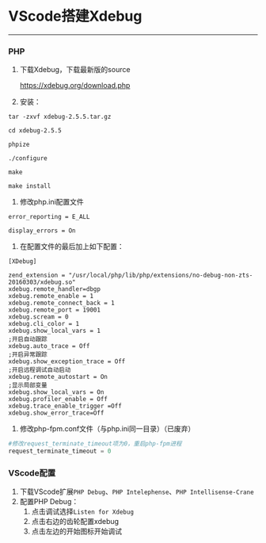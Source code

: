 # VScode搭建Xdebug

---

### PHP

1. 下载Xdebug，下载最新版的source

   https://xdebug.org/download.php

2. 安装：

```shell
tar -zxvf xdebug-2.5.5.tar.gz

cd xdebug-2.5.5

phpize

./configure

make

make install
```

1. 修改php.ini配置文件

```shell
error_reporting = E_ALL  

display_errors = On
```

1. 在配置文件的最后加上如下配置：

```shell
[XDebug]

zend_extension = "/usr/local/php/lib/php/extensions/no-debug-non-zts-20160303/xdebug.so"
xdebug.remote_handler=dbgp
xdebug.remote_enable = 1
xdebug.remote_connect_back = 1
xdebug.remote_port = 19001
xdebug.scream = 0
xdebug.cli_color = 1
xdebug.show_local_vars = 1
;开启自动跟踪
xdebug.auto_trace = Off
;开启异常跟踪
xdebug.show_exception_trace = Off
;开启远程调试自动启动
xdebug.remote_autostart = On
;显示局部变量
xdebug.show_local_vars = On
xdebug.profiler_enable = Off
xdebug.trace_enable_trigger =Off
xdebug.show_error_trace=Off
```

1. 修改php-fpm.conf文件（与php.ini同一目录）（已废弃）

```php
#修改request_terminate_timeout项为0，重启php-fpm进程
request_terminate_timeout = 0
```

### VScode配置

1. 下载VScode扩展`PHP Debug`、`PHP Intelephense`、`PHP Intellisense-Crane`
2. 配置PHP Debug：
   1. 点击调试选择`Listen for Xdebug`
   2. 点击右边的齿轮配置xdebug
   3. 点击左边的开始图标开始调试